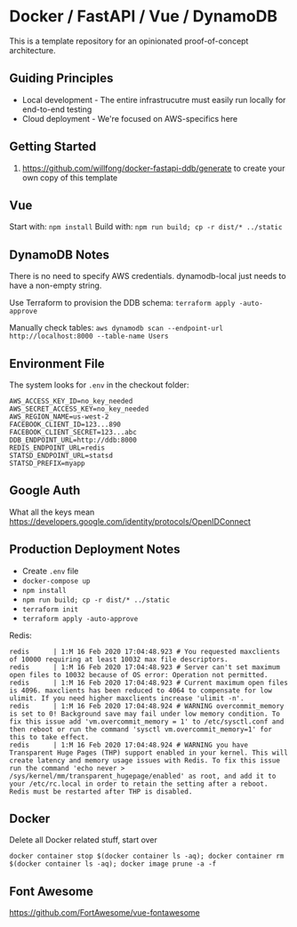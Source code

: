 # Docker / FastAPI / Vue / DynamoDB

This is a template repository for an opinionated proof-of-concept architecture.


## Guiding Principles

- Local development - The entire infrastrucutre must easily run locally for end-to-end testing
- Cloud deployment - We're focused on AWS-specifics here


## Getting Started

1. https://github.com/willfong/docker-fastapi-ddb/generate to create your own copy of this template


## Vue

Start with: `npm install`
Build with: `npm run build; cp -r dist/* ../static`


## DynamoDB Notes

There is no need to specify AWS credentials. dynamodb-local just needs to have a non-empty string.

Use Terraform to provision the DDB schema: `terraform apply -auto-approve`

Manually check tables: `aws dynamodb scan --endpoint-url http://localhost:8000 --table-name Users`


## Environment File

The system looks for `.env` in the checkout folder:
```
AWS_ACCESS_KEY_ID=no_key_needed
AWS_SECRET_ACCESS_KEY=no_key_needed
AWS_REGION_NAME=us-west-2
FACEBOOK_CLIENT_ID=123...890
FACEBOOK_CLIENT_SECRET=123...abc
DDB_ENDPOINT_URL=http://ddb:8000
REDIS_ENDPOINT_URL=redis
STATSD_ENDPOINT_URL=statsd
STATSD_PREFIX=myapp
```


## Google Auth
What all the keys mean
https://developers.google.com/identity/protocols/OpenIDConnect


## Production Deployment Notes

- Create `.env` file
- `docker-compose up`
- `npm install`
- `npm run build; cp -r dist/* ../static`
- `terraform init`
- `terraform apply -auto-approve`


Redis:
```
redis      | 1:M 16 Feb 2020 17:04:48.923 # You requested maxclients of 10000 requiring at least 10032 max file descriptors.
redis      | 1:M 16 Feb 2020 17:04:48.923 # Server can't set maximum open files to 10032 because of OS error: Operation not permitted.
redis      | 1:M 16 Feb 2020 17:04:48.923 # Current maximum open files is 4096. maxclients has been reduced to 4064 to compensate for low ulimit. If you need higher maxclients increase 'ulimit -n'.
redis      | 1:M 16 Feb 2020 17:04:48.924 # WARNING overcommit_memory is set to 0! Background save may fail under low memory condition. To fix this issue add 'vm.overcommit_memory = 1' to /etc/sysctl.conf and then reboot or run the command 'sysctl vm.overcommit_memory=1' for this to take effect.
redis      | 1:M 16 Feb 2020 17:04:48.924 # WARNING you have Transparent Huge Pages (THP) support enabled in your kernel. This will create latency and memory usage issues with Redis. To fix this issue run the command 'echo never > /sys/kernel/mm/transparent_hugepage/enabled' as root, and add it to your /etc/rc.local in order to retain the setting after a reboot. Redis must be restarted after THP is disabled.
```

## Docker

Delete all Docker related stuff, start over
```
docker container stop $(docker container ls -aq); docker container rm $(docker container ls -aq); docker image prune -a -f 
```

## Font Awesome

https://github.com/FortAwesome/vue-fontawesome

